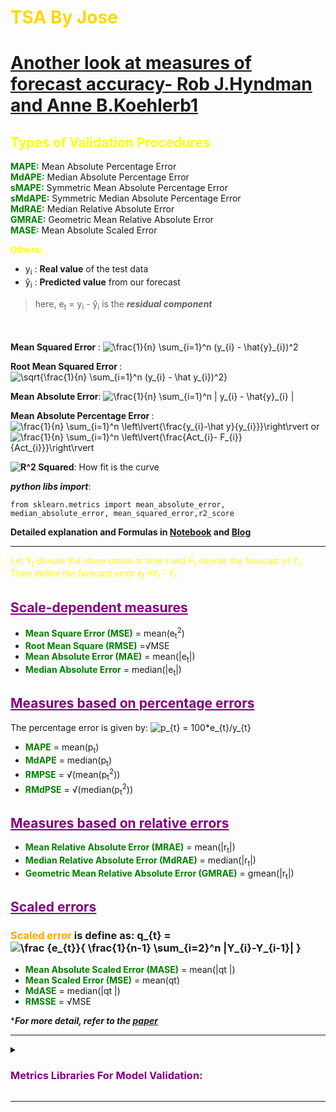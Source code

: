 # <font color="gold">__TSA By Jose__</font>



# [Another look at measures of forecast accuracy- Rob J.Hyndman and Anne B.Koehlerb1](https://www.sciencedirect.com/science/article/abs/pii/S0169207006000239)

## <font color="yellow">Types of Validation Procedures</font>
<font color="green">__MAPE:__</font> Mean Absolute Percentage Error <br>
<font color="green">__MdAPE:__</font> Median Absolute Percentage Error <br>
<font color="green">__sMAPE:__</font> Symmetric Mean Absolute Percentage Error <br>
<font color="green">__sMdAPE:__</font> Symmetric Median Absolute Percentage Error <br>
<font color="green">__MdRAE:__</font> Median Relative Absolute Error <br>
<font color="green">__GMRAE:__</font> Geometric Mean Relative Absolute Error <br>
<font color="green">__MASE:__</font> Mean Absolute Scaled Error <br>

<font color="yellow">__Others:__</font><br>

- y<sub>i</sub> : **Real value** of the test data
- ŷ<sub>i</sub> : **Predicted value** from our forecast

> here, e<sub>t</sub> = y<sub>i</sub> - ŷ<sub>i</sub> is the ***residual component***

<br> <br> 
<b> Mean Squared Error </b>: <img src="https://latex.codecogs.com/gif.latex?\inline&space;\frac{1}{n}&space;\sum_{i=1}^n&space;(y_{i}&space;-&space;\hat{y}_{i})^2" title="\frac{1}{n} \sum_{i=1}^n (y_{i} - \hat{y}_{i})^2" />

<b> Root Mean Squared Error </b>: <img src="https://latex.codecogs.com/gif.latex?\inline&space;\sqrt{\frac{1}{n}&space;\sum_{i=1}^n&space;(y_{i}&space;-&space;\hat&space;y_{i})^2}" title="\sqrt{\frac{1}{n} \sum_{i=1}^n (y_{i} - \hat y_{i})^2}" />

<b>Mean Absolute Error</b>: <img src="https://latex.codecogs.com/gif.latex?\inline&space;\frac{1}{n}&space;\sum_{i=1}^n&space;|&space;y_{i}&space;-&space;\hat{y}_{i}&space;|" title="\frac{1}{n} \sum_{i=1}^n | y_{i} - \hat{y}_{i} |" />

<b> Mean Absolute Percentage Error </b>: 
<img src="https://latex.codecogs.com/gif.latex?\inline&space;\frac{1}{n}&space;\sum_{i=1}^n&space;\left\lvert{\frac{y_{i}-\hat&space;y}{y_{i}}}\right\rvert" title="\frac{1}{n} \sum_{i=1}^n \left\lvert{\frac{y_{i}-\hat y}{y_{i}}}\right\rvert" /> or <img src="https://latex.codecogs.com/gif.latex?\inline&space;\frac{1}{n}&space;\sum_{i=1}^n&space;\left\lvert{\frac{Act_{i}-&space;F_{i}}{Act_{i}}}\right\rvert" title="\frac{1}{n} \sum_{i=1}^n \left\lvert{\frac{Act_{i}- F_{i}}{Act_{i}}}\right\rvert" />

<b><img src="https://latex.codecogs.com/gif.latex?\inline&space;R^2" title="R^2" /> Squared</b>: How fit is the curve

___python libs import___:
```
from sklearn.metrics import mean_absolute_error, median_absolute_error, mean_squared_error,r2_score
```

__Detailed explanation and Formulas in [Notebook](https://github.com/juspreet51/templates/blob/master/tsa/jose/TSA_Evaluation_Metrics.ipynb) and [Blog](https://medium.com/@joydeepubuntu/common-metrics-for-time-series-analysis-f3ca4b29fe42)__
___

<font color="yellow">Let Y<sub>t</sub> denote the observation at time t and F<sub>t</sub> denote the forecast of Y<sub>t</sub>. Then define the forecast error e<sub>t</sub> =Y<sub>t</sub> - F<sub>t</sub></font>

## <font color="purple"><ins>Scale-dependent measures</ins></font>
- <font color="green">__Mean Square Error (MSE)__</font> = mean(e<sub>t</sub><sup>2</sup>) <br>
- <font color="green">__Root Mean Square (RMSE)__</font> =√MSE <br>
- <font color="green">__Mean Absolute Error (MAE)__</font> = mean(|e<sub>t</sub>|) <br>
- <font color="green">__Median Absolute Error__</font> = median(|e<sub>t</sub>|)  <br>

## <font color="purple"><ins>Measures based on percentage errors</ins></font>
The percentage error is given by: <img src="https://latex.codecogs.com/gif.latex?\inline&space;p_{t}&space;=&space;100*e_{t}/y_{t}" title="p_{t} = 100*e_{t}/y_{t}" />
- <font color="green">__MAPE__</font> = mean(p<sub>t</sub>)
- <font color="green">__MdAPE__</font> = median(p<sub>t</sub>)
- <font color="green">__RMPSE__</font> = √(mean(p<sub>t</sub><sup>2</sup>))
- <font color="green">__RMdPSE__</font> = √(median(p<sub>t</sub><sup>2</sup>)) 

## <font color="purple"><ins>Measures based on relative errors</ins></font>
- <font color="green">__Mean Relative Absolute Error (MRAE)__</font> = mean(|r<sub>t</sub>|)
- <font color="green">__Median Relative Absolute Error (MdRAE)__</font> = median(|r<sub>t</sub>|)
- <font color="green">__Geometric Mean Relative Absolute Error (GMRAE)__</font> = gmean(|r<sub>t</sub>|)

## <font color="purple"><ins>Scaled errors</ins></font>
### <font color="orange">Scaled error</font> is define as:  q_{t} = <img src="https://latex.codecogs.com/gif.latex?\inline&space;\frac&space;{e_{t}}{&space;\frac{1}{n-1}&space;\sum_{i=2}^n&space;|Y_{i}-Y_{i-1}|&space;}" title="\frac {e_{t}}{ \frac{1}{n-1} \sum_{i=2}^n |Y_{i}-Y_{i-1}| }" />
- <font color="green">__Mean Absolute Scaled Error (MASE)__</font> = mean(|qt |)
- <font color="green">__Mean Scaled Error (MSE)__</font> = mean(qt)
- <font color="green">__MdASE__</font> = median(|qt |)
- <font color="green">__RMSSE__</font> = √MSE
 
\*___For more detail, refer to the [paper](https://www.sciencedirect.com/science/article/abs/pii/S0169207006000239)___

___

<details><summary><font color="purple"><h3><b>
    Metrics Libraries For Model Validation:
</b></h3></font></summary>

    
```python
from sklearn.metrics import mean_squared_error, r2_score, mean_absolute_error
from statsmodels.tools.eval_measures import rmse

test_dataset_mean =  round(test_dataset.sales.mean(),2); print(f'Test\'s Mean:{test_dataset_mean}')

error_mae = round(mean_absolute_error(test_dataset, predictions),2)
print(f'MAE Error: {error_mae}')

error_mse = mean_squared_error(test_dataset, predictions)
error_rmse = round(np.sqrt(error_mse),2)
print(f'RMSE Error: {error_rmse}')

r2_score_val = round(r2_score(test_dataset, predictions),2)
print(f'R Sq value: {r2_score_val}')

def mean_absolute_percentage_error(y_true, y_pred):
    y_true, y_pred = np.array(y_true), np.array(y_pred)
    return np.mean(np.abs((y_true - y_pred) / y_true)) * 100

mape_val = mean_absolute_percentage_error(test_dataset, predictions)
print(f'Mape Value: {mape_val}')
```
<br> <br>
    
    
</details>

___
